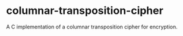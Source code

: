 # columnar-transposition-cipher
A C implementation of a columnar transposition cipher for encryption.
